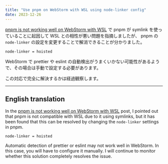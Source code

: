```yaml
---
title: "Use pnpm on WebStorm with WSL using node-linker config"
date: 2023-12-26
---
```


[pnpm is not working well on WebStorm with WSL](https://blog.euxn.me/2023-12-25-pnpm-is-not-working-well-on-webstorm-with-wsl) で pnpm が symlink を使っていることに起因して WSL との相性が悪い問題を指摘しましたが、
pnpm の `node-linker` の設定を変更することで解消できることが分かりました。

```ini:.npmrc
node-linker = hoisted
```

WebStorm で prettier や eslint の自動検出がうまくいかない可能性があるようで、その場合は手動で設定する必要があります。

この対応で完全に解決するかは経過観察します。

---

## English translation

In the [pnpm is not working well on WebStorm with WSL](https://blog.euxn.me/2023-12-25-pnpm-is-not-working-well-on-webstorm-with-wsl) post, I pointed out that pnpm is not compatible with WSL due to it using symlinks, but it has been found that this can be resolved by changing the `node-linker` settings in pnpm.

```ini:.npmrc
node-linker = hoisted
```

Automatic detection of prettier or eslint may not work well in WebStorm. In this case, you will have to configure it manually.
I will continue to monitor whether this solution completely resolves the issue.